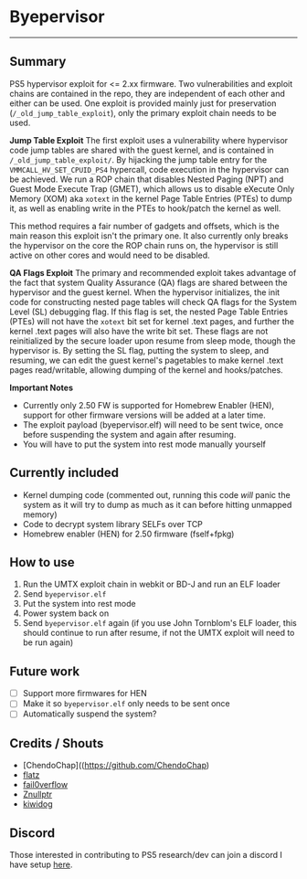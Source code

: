 # Byepervisor
---
## Summary
PS5 hypervisor exploit for <= 2.xx firmware. Two vulnerabilities and exploit chains are contained in the repo, they are independent of each other and either can be used. One exploit is provided mainly just for preservation (`/_old_jump_table_exploit`), only the primary exploit chain needs to be used.

**Jump Table Exploit**
The first exploit uses a vulnerability where hypervisor code jump tables are shared with the guest kernel, and is contained in `/_old_jump_table_exploit/`. By hijacking the jump table entry for the `VMMCALL_HV_SET_CPUID_PS4` hypercall, code execution in the hypervisor can be achieved. We run a ROP chain that disables Nested Paging (NPT) and Guest Mode Execute Trap (GMET), which allows us to disable eXecute Only Memory (XOM) aka `xotext` in the kernel Page Table Entries (PTEs) to dump it, as well as enabling write in the PTEs to hook/patch the kernel as well.

This method requires a fair number of gadgets and offsets, which is the main reason this exploit isn't the primary one. It also currently only breaks the hypervisor on the core the ROP chain runs on, the hypervisor is still active on other cores and would need to be disabled.

**QA Flags Exploit**
The primary and recommended exploit takes advantage of the fact that system Quality Assurance (QA) flags are shared between the hypervisor and the guest kernel. When the hypervisor initializes, the init code for constructing nested page tables will check QA flags for the System Level (SL) debugging flag. If this flag is set, the nested Page Table Entries (PTEs) will not have the `xotext` bit set for kernel .text pages, and further the kernel .text pages will also have the write bit set. These flags are not reinitialized by the secure loader upon resume from sleep mode, though the hypervisor is. By setting the SL flag, putting the system to sleep, and resuming, we can edit the guest kernel's pagetables to make kernel .text pages read/writable, allowing dumping of the kernel and hooks/patches.

**Important Notes**
- Currently only 2.50 FW is supported for Homebrew Enabler (HEN), support for other firmware versions will be added at a later time.
- The exploit payload (byepervisor.elf) will need to be sent twice, once before suspending the system and again after resuming.
- You will have to put the system into rest mode manually yourself

## Currently included
- Kernel dumping code (commented out, running this code *will* panic the system as it will try to dump as much as it can before hitting unmapped memory)
- Code to decrypt system library SELFs over TCP
- Homebrew enabler (HEN) for 2.50 firmware (fself+fpkg)

## How to use
1. Run the UMTX exploit chain in webkit or BD-J and run an ELF loader
2. Send `byepervisor.elf`
3. Put the system into rest mode
4. Power system back on
5. Send `byepervisor.elf` again (if you use John Tornblom's ELF loader, this should continue to run after resume, if not the UMTX exploit will need to be run again)

## Future work
- [ ] Support more firmwares for HEN
- [ ] Make it so `byepervisor.elf` only needs to be sent once
- [ ] Automatically suspend the system?

## Credits / Shouts
- [ChendoChap]((https://github.com/ChendoChap)
- [flatz](https://x.com/flat_z)
- [fail0verflow](https://fail0verflow.com/blog/)
- [Znullptr](https://twitter.com/Znullptr)
- [kiwidog](https://kiwidog.me/)

## Discord
Those interested in contributing to PS5 research/dev can join a discord I have setup [here](https://discord.gg/kbrzGuH3F6).
